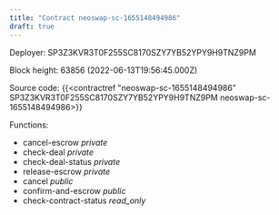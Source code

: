 ```yaml
---
title: "Contract neoswap-sc-1655148494986"
draft: true
---
```

Deployer: SP3Z3KVR3T0F255SC8170SZY7YB52YPY9H9TNZ9PM


 



Block height: 63856 (2022-06-13T19:56:45.000Z)

Source code: {{<contractref "neoswap-sc-1655148494986" SP3Z3KVR3T0F255SC8170SZY7YB52YPY9H9TNZ9PM neoswap-sc-1655148494986>}}

Functions:

* cancel-escrow _private_
* check-deal _private_
* check-deal-status _private_
* release-escrow _private_
* cancel _public_
* confirm-and-escrow _public_
* check-contract-status _read_only_
